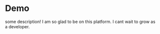 # Demo

some description!
I am so glad to be on this platform.
I cant wait to grow as a developer.



